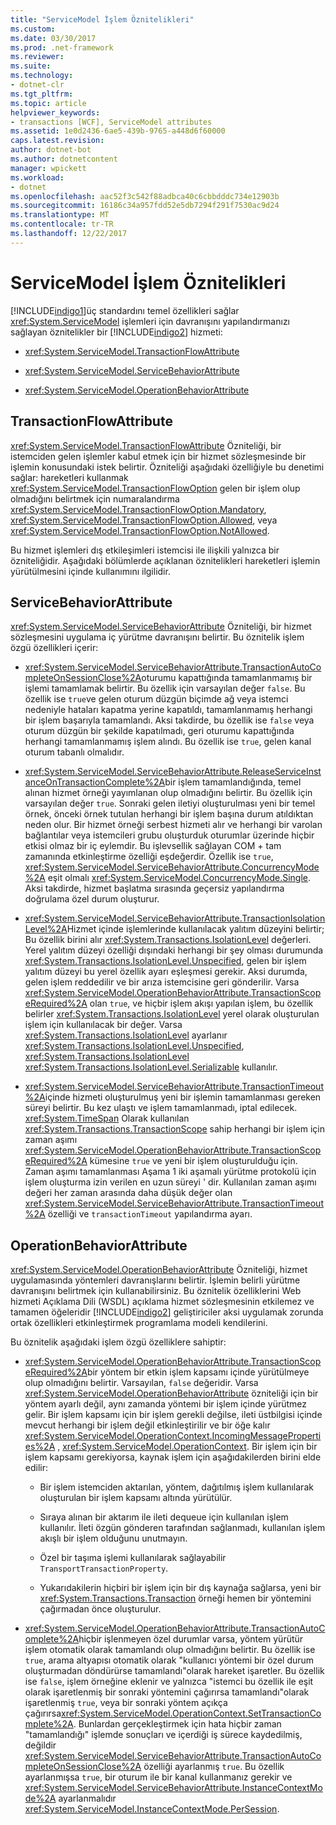 ```yaml
---
title: "ServiceModel İşlem Öznitelikleri"
ms.custom: 
ms.date: 03/30/2017
ms.prod: .net-framework
ms.reviewer: 
ms.suite: 
ms.technology:
- dotnet-clr
ms.tgt_pltfrm: 
ms.topic: article
helpviewer_keywords:
- transactions [WCF], ServiceModel attributes
ms.assetid: 1e0d2436-6ae5-439b-9765-a448d6f60000
caps.latest.revision: 
author: dotnet-bot
ms.author: dotnetcontent
manager: wpickett
ms.workload:
- dotnet
ms.openlocfilehash: aac52f3c542f88adbca40c6cbbdddc734e12903b
ms.sourcegitcommit: 16186c34a957fdd52e5db7294f291f7530ac9d24
ms.translationtype: MT
ms.contentlocale: tr-TR
ms.lasthandoff: 12/22/2017
---
```

# <a name="servicemodel-transaction-attributes"></a>ServiceModel İşlem Öznitelikleri
[!INCLUDE[indigo1](../../../../includes/indigo1-md.md)]üç standardını temel özellikleri sağlar <xref:System.ServiceModel> işlemleri için davranışını yapılandırmanızı sağlayan öznitelikler bir [!INCLUDE[indigo2](../../../../includes/indigo2-md.md)] hizmeti:  
  
-   <xref:System.ServiceModel.TransactionFlowAttribute>  
  
-   <xref:System.ServiceModel.ServiceBehaviorAttribute>  
  
-   <xref:System.ServiceModel.OperationBehaviorAttribute>  
  
## <a name="transactionflowattribute"></a>TransactionFlowAttribute  
 <xref:System.ServiceModel.TransactionFlowAttribute> Özniteliği, bir istemciden gelen işlemler kabul etmek için bir hizmet sözleşmesinde bir işlemin konusundaki istek belirtir. Özniteliği aşağıdaki özelliğiyle bu denetimi sağlar: hareketleri kullanmak <xref:System.ServiceModel.TransactionFlowOption> gelen bir işlem olup olmadığını belirtmek için numaralandırma <xref:System.ServiceModel.TransactionFlowOption.Mandatory>, <xref:System.ServiceModel.TransactionFlowOption.Allowed>, veya <xref:System.ServiceModel.TransactionFlowOption.NotAllowed>.  
  
 Bu hizmet işlemleri dış etkileşimleri istemcisi ile ilişkili yalnızca bir özniteliğidir. Aşağıdaki bölümlerde açıklanan öznitelikleri hareketleri işlemin yürütülmesini içinde kullanımını ilgilidir.  
  
## <a name="servicebehaviorattribute"></a>ServiceBehaviorAttribute  
 <xref:System.ServiceModel.ServiceBehaviorAttribute> Özniteliği, bir hizmet sözleşmesini uygulama iç yürütme davranışını belirtir. Bu öznitelik işlem özgü özellikleri içerir:  
  
-   <xref:System.ServiceModel.ServiceBehaviorAttribute.TransactionAutoCompleteOnSessionClose%2A>oturumu kapattığında tamamlanmamış bir işlemi tamamlamak belirtir. Bu özellik için varsayılan değer `false`. Bu özellik ise `true`ve gelen oturum düzgün biçimde ağ veya istemci nedeniyle hataları kapatma yerine kapatıldı, tamamlanmamış herhangi bir işlem başarıyla tamamlandı. Aksi takdirde, bu özellik ise `false` veya oturum düzgün bir şekilde kapatılmadı, geri oturumu kapattığında herhangi tamamlanmamış işlem alındı. Bu özellik ise `true`, gelen kanal oturum tabanlı olmalıdır.  
  
-   <xref:System.ServiceModel.ServiceBehaviorAttribute.ReleaseServiceInstanceOnTransactionComplete%2A>bir işlem tamamlandığında, temel alınan hizmet örneği yayımlanan olup olmadığını belirtir. Bu özellik için varsayılan değer `true`. Sonraki gelen iletiyi oluşturulması yeni bir temel örnek, önceki örnek tutulan herhangi bir işlem başına durum atıldıktan neden olur. Bir hizmet örneği serbest hizmeti alır ve herhangi bir varolan bağlantılar veya istemcileri grubu oluşturduk oturumlar üzerinde hiçbir etkisi olmaz bir iç eylemdir. Bu işlevsellik sağlayan COM + tam zamanında etkinleştirme özelliği eşdeğerdir. Özellik ise `true`, <xref:System.ServiceModel.ServiceBehaviorAttribute.ConcurrencyMode%2A> eşit olmalı <xref:System.ServiceModel.ConcurrencyMode.Single>. Aksi takdirde, hizmet başlatma sırasında geçersiz yapılandırma doğrulama özel durum oluşturur.  
  
-   <xref:System.ServiceModel.ServiceBehaviorAttribute.TransactionIsolationLevel%2A>Hizmet içinde işlemlerinde kullanılacak yalıtım düzeyini belirtir; Bu özellik birini alır <xref:System.Transactions.IsolationLevel> değerleri. Yerel yalıtım düzeyi özelliği dışındaki herhangi bir şey olması durumunda <xref:System.Transactions.IsolationLevel.Unspecified>, gelen bir işlem yalıtım düzeyi bu yerel özellik ayarı eşleşmesi gerekir. Aksi durumda, gelen işlem reddedilir ve bir arıza istemcisine geri gönderilir. Varsa <xref:System.ServiceModel.OperationBehaviorAttribute.TransactionScopeRequired%2A> olan `true`, ve hiçbir işlem akışı yapılan işlem, bu özellik belirler <xref:System.Transactions.IsolationLevel> yerel olarak oluşturulan işlem için kullanılacak bir değer. Varsa <xref:System.Transactions.IsolationLevel> ayarlanır <xref:System.Transactions.IsolationLevel.Unspecified>, <xref:System.Transactions.IsolationLevel> <xref:System.Transactions.IsolationLevel.Serializable> kullanılır.  
  
-   <xref:System.ServiceModel.ServiceBehaviorAttribute.TransactionTimeout%2A>içinde hizmeti oluşturulmuş yeni bir işlemin tamamlanması gereken süreyi belirtir. Bu kez ulaştı ve işlem tamamlanmadı, iptal edilecek. <xref:System.TimeSpan> Olarak kullanılan <xref:System.Transactions.TransactionScope> sahip herhangi bir işlem için zaman aşımı <xref:System.ServiceModel.OperationBehaviorAttribute.TransactionScopeRequired%2A> kümesine `true` ve yeni bir işlem oluşturulduğu için. Zaman aşımı tamamlanması Aşama 1 iki aşamalı yürütme protokolü için işlem oluşturma izin verilen en uzun süreyi ' dir. Kullanılan zaman aşımı değeri her zaman arasında daha düşük değer olan <xref:System.ServiceModel.ServiceBehaviorAttribute.TransactionTimeout%2A> özelliği ve `transactionTimeout` yapılandırma ayarı.  
  
## <a name="operationbehaviorattribute"></a>OperationBehaviorAttribute  
 <xref:System.ServiceModel.OperationBehaviorAttribute> Özniteliği, hizmet uygulamasında yöntemleri davranışlarını belirtir. İşlemin belirli yürütme davranışını belirtmek için kullanabilirsiniz. Bu öznitelik özelliklerini Web hizmeti Açıklama Dili (WSDL) açıklama hizmet sözleşmesinin etkilemez ve tamamen öğeleridir [!INCLUDE[indigo2](../../../../includes/indigo2-md.md)] geliştiriciler aksi uygulamak zorunda ortak özellikleri etkinleştirmek programlama modeli kendilerini.  
  
 Bu öznitelik aşağıdaki işlem özgü özelliklere sahiptir:  
  
-   <xref:System.ServiceModel.OperationBehaviorAttribute.TransactionScopeRequired%2A>bir yöntem bir etkin işlem kapsamı içinde yürütülmeye olup olmadığını belirtir. Varsayılan, `false` değeridir. Varsa <xref:System.ServiceModel.OperationBehaviorAttribute> özniteliği için bir yöntem ayarlı değil, aynı zamanda yöntemi bir işlem içinde yürütmez gelir. Bir işlem kapsamı için bir işlem gerekli değilse, ileti üstbilgisi içinde mevcut herhangi bir işlem değil etkinleştirilir ve bir öğe kalır <xref:System.ServiceModel.OperationContext.IncomingMessageProperties%2A> , <xref:System.ServiceModel.OperationContext>. Bir işlem için bir işlem kapsamı gerekiyorsa, kaynak işlem için aşağıdakilerden birini elde edilir:  
  
    -   Bir işlem istemciden aktarılan, yöntem, dağıtılmış işlem kullanılarak oluşturulan bir işlem kapsamı altında yürütülür.  
  
    -   Sıraya alınan bir aktarım ile ileti dequeue için kullanılan işlem kullanılır. İleti özgün gönderen tarafından sağlanmadı, kullanılan işlem akışlı bir işlem olduğunu unutmayın.  
  
    -   Özel bir taşıma işlemi kullanılarak sağlayabilir `TransportTransactionProperty`.  
  
    -   Yukarıdakilerin hiçbiri bir işlem için bir dış kaynağa sağlarsa, yeni bir <xref:System.Transactions.Transaction> örneği hemen bir yöntemini çağırmadan önce oluşturulur.  
  
-   <xref:System.ServiceModel.OperationBehaviorAttribute.TransactionAutoComplete%2A>hiçbir işlenmeyen özel durumlar varsa, yöntem yürütür işlem otomatik olarak tamamlandı olup olmadığını belirtir. Bu özellik ise `true`, arama altyapısı otomatik olarak "kullanıcı yöntemi bir özel durum oluşturmadan döndürürse tamamlandı"olarak hareket işaretler. Bu özellik ise `false`, işlem örneğine eklenir ve yalnızca "istemci bu özellik ile eşit olarak işaretlenmiş bir sonraki yöntemini çağırırsa tamamlandı"olarak işaretlenmiş `true`, veya bir sonraki yöntem açıkça çağırırsa<xref:System.ServiceModel.OperationContext.SetTransactionComplete%2A>. Bunlardan gerçekleştirmek için hata hiçbir zaman "tamamlandığı" işlemde sonuçları ve içerdiği iş sürece kaydedilmiş, değildir <xref:System.ServiceModel.ServiceBehaviorAttribute.TransactionAutoCompleteOnSessionClose%2A> özelliği ayarlanmış `true`. Bu özellik ayarlanmışsa `true`, bir oturum ile bir kanal kullanmanız gerekir ve <xref:System.ServiceModel.ServiceBehaviorAttribute.InstanceContextMode%2A> ayarlanmalıdır <xref:System.ServiceModel.InstanceContextMode.PerSession>.
